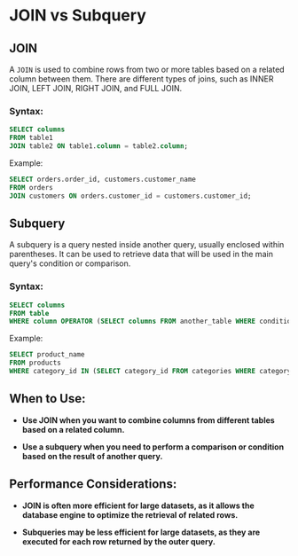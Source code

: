 # JOIN vs Subquery

## JOIN

A `JOIN` is used to combine rows from two or more tables based on a related column between them. There are different types of joins, such as INNER JOIN, LEFT JOIN, RIGHT JOIN, and FULL JOIN.

### Syntax:

```sql
SELECT columns
FROM table1
JOIN table2 ON table1.column = table2.column;
```

Example:

```sql
SELECT orders.order_id, customers.customer_name
FROM orders
JOIN customers ON orders.customer_id = customers.customer_id;
```

## Subquery

A subquery is a query nested inside another query, usually enclosed within parentheses. It can be used to retrieve data that will be used in the main query's condition or comparison.

### Syntax:

```sql
SELECT columns
FROM table
WHERE column OPERATOR (SELECT columns FROM another_table WHERE condition);
```

Example:

```sql
SELECT product_name
FROM products
WHERE category_id IN (SELECT category_id FROM categories WHERE category_name = 'Electronics');
```

## When to Use:

- **Use JOIN when you want to combine columns from different tables based on a related column.**
  
- **Use a subquery when you need to perform a comparison or condition based on the result of another query.**

## Performance Considerations:

- **JOIN is often more efficient for large datasets, as it allows the database engine to optimize the retrieval of related rows.**

- **Subqueries may be less efficient for large datasets, as they are executed for each row returned by the outer query.**
